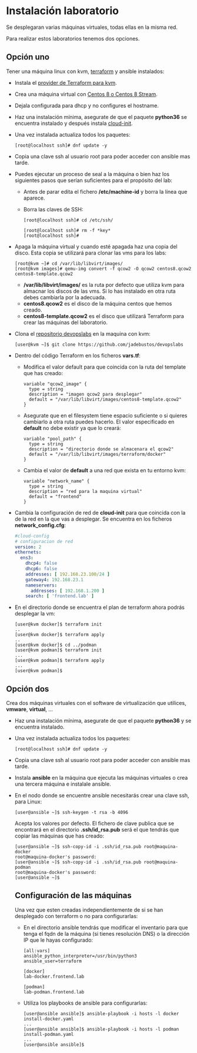 # Instalación laboratorio

Se desplegaran varias máquinas virtuales, todas ellas en la misma red.

Para realizar estos laboratorios tenemos dos opciones.

## Opción uno

Tener una máquina linux con kvm, [terraform](https://www.terraform.io/downloads.html) y ansible instalados:

+ Instala el [provider de Terraform para kvm](01-terraform-kvm-provider.md).
+ Crea una máquina virtual con [Centos 8 o Centos 8 Stream](https://www.centos.org/download/).
+ Dejala configurada para dhcp y no configures el hostname.
+ Haz una instalación mínima, asegurate de que el paquete **python36** se encuentra instalado y después instala [cloud-init](doc-apoyo/cloud-init.md).
+ Una vez instalada actualiza todos los paquetes:

  ```console
  [root@localhost ssh]# dnf update -y
  ``` 
+ Copia una clave ssh al usuario root para poder acceder con ansible mas tarde.
+ Puedes ejecutar un proceso de seal a la máquina o bien haz los siguientes pasos que serían suficientes para el propósito del lab:
  + Antes de parar edita el fichero **/etc/machine-id** y borra la línea que aparece.
  + Borra las claves de SSH:

    ```console
    [root@localhost ssh]# cd /etc/ssh/

    [root@localhost ssh]# rm -f *key*
    [root@localhost ssh]#
    ```
+ Apaga la máquina virtual y cuando esté apagada haz una copia del disco. Esta copia se utilizará para clonar las vms para los labs:

  ```console
  [root@kvm ~]# cd /var/lib/libvirt/images/
  [root@kvm images]# qemu-img convert -f qcow2 -O qcow2 centos8.qcow2 centos8-template.qcow2
  ```

  + **/var/lib/libvirt/images/** es la ruta por defecto que utiliza kvm para almacnar los discos de las vms. Si lo has instalado en otra ruta debes cambiarla por la adecuada.
  + **centos8.qcow2** es el disco de la máquina centos que hemos creado.
  + **centos8-template.qcow2** es el disco que utilizará Terraform para crear las máquinas del laboratorio.

+ Clona el [repositorio devopslabs](https://github.com/jadebustos/devopslabs) en la maquina con kvm:

  ```console
  [user@kvm ~]$ git clone https://github.com/jadebustos/devopslabs
  ```

+ Dentro del código Terraform en los ficheros **vars.tf**: 

  + Modifica el valor default para que coincida con la ruta del template que has creado:
  
    ```
    variable "qcow2_image" {
      type = string
      description = "imagen qcow2 para desplegar"
      default = "/var/lib/libvirt/images/centos8-template.qcow2"
    }
    ```

  + Asegurate que en el filesystem tiene espacio suficiente o si quieres cambiarlo a otra ruta puedes hacerlo. El valor especificado en **default** no debe existir ya que lo creará:

    ```
    variable "pool_path" {
      type = string
      description = "directorio donde se almacenara el qcow2"
      default = "/var/lib/libvirt/images/terraform/docker"
    }
    ```
  + Cambia el valor de **default** a una red que exista en tu entorno kvm:

      ```
      variable "network_name" {
        type = string
        description = "red para la maquina virtual"
        default = "frontend"
      }
      ```
+ Cambia la configuración de red de **cloud-init** para que coincida con la de la red en la que vas a desplegar. Se encuentra en los ficheros **network_config.cfg**:

  ```yaml
  #cloud-config
  # configuracion de red
  version: 2
  ethernets:
    ens3:
      dhcp4: false
      dhcp6: false
      addresses: [ 192.168.23.100/24 ] 
      gateway4: 192.168.23.1
      nameservers:
        addresses: [ 192.168.1.200 ]
      search: [ 'frontend.lab' ]
  ```
+ En el directorio donde se encuentra el plan de terraform ahora podrás desplegar la vm:

  ```console
  [user@kvm docker]$ terraform init
  ..
  [user@kvm docker]$ terraform apply
  ..
  [user@kvm docker]$ cd ../podman
  [user@kvm podman]$ terraform init
  ...
  [user@kvm podman]$ terraform apply
  ...
  [user@kvm podman]$
  ```

## Opción dos

Crea dos máquinas virtuales con el software de virtualización que utilices, **vmware**, **virtual**, ...

+ Haz una instalación mínima, asegurate de que el paquete **python36** y se encuentra instalado.
+ Una vez instalada actualiza todos los paquetes:

  ```console
  [root@localhost ssh]# dnf update -y
  ``` 
+ Copia una clave ssh al usuario root para poder acceder con ansible mas tarde.
+ Instala **ansible** en la máquina que ejecuta las máquinas virtuales o crea una tercera máquina e instalale ansible.
+ En el nodo donde se encuentre ansible necesitarás crear una clave ssh, para Linux:

  ```console
  [user@ansible ~]$ ssh-keygen -t rsa -b 4096
  ```

  Acepta los valores por defecto. El fichero de clave publica que se encontrará en el directorio **.ssh/id_rsa.pub** será el que tendrás que copiar las máquinas que has creado:

  ```console
  [user@ansible ~]$ ssh-copy-id -i .ssh/id_rsa.pub root@maquina-docker
  root@maquina-docker's password:
  [user@ansible ~]$ ssh-copy-id -i .ssh/id_rsa.pub root@maquina-podman
  root@maquina-docker's password:
  [user@ansible ~]$
  ```

  ## Configuración de las máquinas

  Una vez que esten creadas independientemente de si se han desplegado con terraform o no para configurarlas:

  + En el directorio ansible tendrás que modificar el inventario para que tenga el fqdn de la máquina (si tienes resolución DNS) o la dirección IP que le hayas configurado:

    ```
    [all:vars]
    ansible_python_interpreter=/usr/bin/python3
    ansible_user=terraform

    [docker]
    lab-docker.frontend.lab

    [podman]
    lab-podman.frontend.lab
    ```

  + Utiliza los playbooks de ansible para configurarlas:

    ```console
    [user@ansible ansible]$ ansible-playbook -i hosts -l docker install-docker.yaml
    ...
    [user@ansible ansible]$ ansible-playbook -i hosts -l podman install-podman.yaml
    ...
    [user@ansible ansible]$
    ```